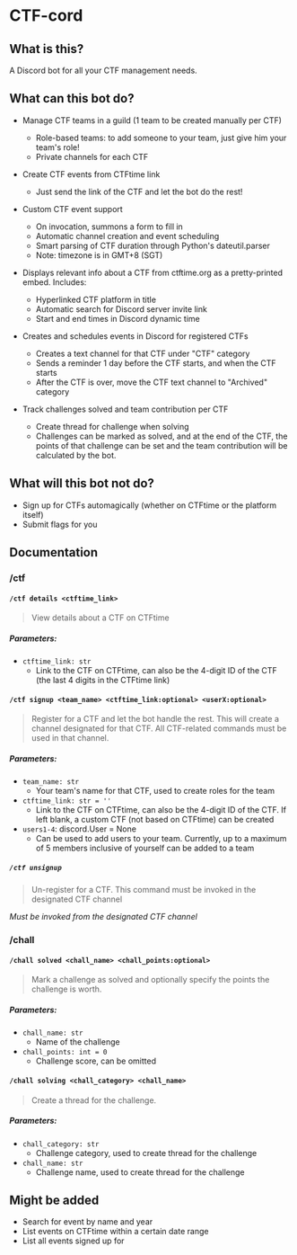 # CTF-cord

## What is this?

A Discord bot for all your CTF management needs. 

## What can this bot do?

- Manage CTF teams in a guild (1 team to be created manually per CTF)
	- Role-based teams: to add someone to your team, just give him your team's role!
	- Private channels for each CTF 

- Create CTF events from CTFtime link
	- Just send the link of the CTF and let the bot do the rest!

- Custom CTF event support
	- On invocation, summons a form to fill in
	- Automatic channel creation and event scheduling
	- Smart parsing of CTF duration through Python's dateutil.parser
	- Note: timezone is in GMT+8 (SGT)

- Displays relevant info about a CTF from ctftime.org as a pretty-printed embed. Includes:
	- Hyperlinked CTF platform in title
	- Automatic search for Discord server invite link
	- Start and end times in Discord dynamic time

- Creates and schedules events in Discord for registered CTFs
	- Creates a text channel for that CTF under "CTF" category
	- Sends a reminder 1 day before the CTF starts, and when the CTF starts
	- After the CTF is over, move the CTF text channel to "Archived" category

- Track challenges solved and team contribution per CTF
	- Create thread for challenge when solving
	- Challenges can be marked as solved, and at the end of the CTF, the points of that challenge can be set and the team contribution will be calculated by the bot.


## What will this bot not do?

- Sign up for CTFs automagically (whether on CTFtime or the platform itself)
- Submit flags for you

## Documentation

### /ctf

#### `/ctf details <ctftime_link>`

> View details about a CTF on CTFtime

##### Parameters:
* `ctftime_link: str`
	* Link to the CTF on CTFtime, can also be the 4-digit ID of the CTF (the last 4 digits in the CTFtime link)

#### `/ctf signup <team_name> <ctftime_link:optional> <userX:optional>`

> Register for a CTF and let the bot handle the rest. This will create a channel designated for that CTF. All CTF-related commands must be used in that channel. 

##### Parameters:
* `team_name: str`
	* Your team's name for that CTF, used to create roles for the team
* `ctftime_link: str = ''`
	* Link to the CTF on CTFtime, can also be the 4-digit ID of the CTF. If left blank, a custom CTF (not based on CTFtime) can be created
* `users1-4`: discord.User = None
	* Can be used to add users to your team. Currently, up to a maximum of 5 members inclusive of yourself can be added to a team

##### `/ctf unsignup`

> Un-register for a CTF. This command must be invoked in the designated CTF channel

*Must be invoked from the designated CTF channel*

### /chall

#### `/chall solved <chall_name> <chall_points:optional>`

> Mark a challenge as solved and optionally specify the points the challenge is worth. 

##### Parameters:

* `chall_name: str`
	* Name of the challenge
* `chall_points: int = 0`
	* Challenge score, can be omitted

#### `/chall solving <chall_category> <chall_name>`

> Create a thread for the challenge.

##### Parameters:
* `chall_category: str`
	* Challenge category, used to create thread for the challenge
* `chall_name: str`
	* Challenge name, used to create thread for the challenge

## Might be added

- Search for event by name and year
- List events on CTFtime within a certain date range
- List all events signed up for


